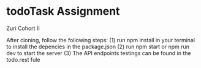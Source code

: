 # todoTask Assignment
Zuri Cohort II

After cloning, follow the following steps:
(1) run npm install in your terminal to install the depencies in the package.json
(2) run npm start or npm run dev to start the server
(3) The API endpoints testings can be found in the todo.rest fule
